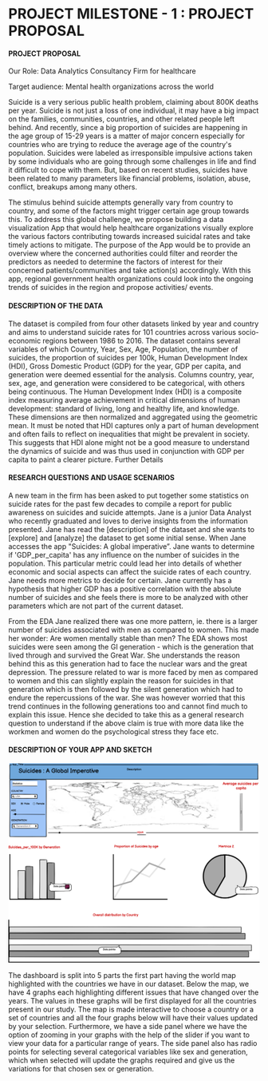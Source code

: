 
# PROJECT MILESTONE - 1 : PROJECT PROPOSAL

#### PROJECT PROPOSAL

Our Role: Data Analytics Consultancy Firm for healthcare

Target audience: Mental health organizations across the world

Suicide is a very serious public health problem, claiming about 800K deaths per year. Suicide is not just a loss of one individual, it may have a big impact on the families, communities, countries, and other related people left behind. And recently, since a big proportion of suicides are happening in the age group of 15-29 years is a matter of major concern especially for countries who are trying to reduce the average age of the country's population. Suicides were labeled as irresponsible impulsive actions taken by some individuals who are going through some challenges in life and find it difficult to cope with them. But, based on recent studies, suicides have been related to many parameters like financial problems, isolation, abuse, conflict, breakups among many others.

The stimulus behind suicide attempts generally vary from country to country, and some of the factors might trigger certain age group towards this. To address this global challenge, we propose building a data visualization App that would help healthcare organizations visually explore the various factors contributing towards increased suicidal rates and take timely actions to mitigate. The purpose of the App would be to provide an overview where the concerned authorities could filter and reorder the predictors as needed to determine the factors of interest for their concerned patients/communities and take action(s) accordingly. With this app, regional government health organizations could look into the ongoing trends of suicides in the region and propose activities/ events.

#### DESCRIPTION OF THE DATA

The dataset is compiled from four other datasets linked by year and country and aims to understand suicide rates for 101 countries across various socio-economic regions between 1986 to 2016. The dataset contains several variables of which Country, Year, Sex, Age, Population, the number of suicides, the proportion of suicides per 100k, Human Development Index (HDI), Gross Domestic Product (GDP) for the year, GDP per capita, and generation were deemed essential for the analysis. Columns country, year, sex, age, and generation were considered to be categorical, with others being continuous. The Human Development Index (HDI) is a composite index measuring average achievement in critical dimensions of human development: standard of living, long and healthy life, and knowledge. These dimensions are then normalized and aggregated using the geometric mean. It must be noted that HDI captures only a part of human development and often fails to reflect on inequalities that might be prevalent in society. This suggests that HDI alone might not be a good measure to understand the dynamics of suicide and was thus used in conjunction with GDP per capita to paint a clearer picture. Further Details

#### RESEARCH QUESTIONS AND USAGE SCENARIOS

A new team in the firm has been asked to put together some statistics on suicide rates for the past few decades to compile a report for public awareness on suicides and suicide attempts. Jane is a junior Data Analyst who recently graduated and loves to derive insights from the information presented. Jane has read the [description] of the dataset and she wants to [explore] and [analyze] the dataset to get some initial sense. When Jane accesses the app "Suicides: A global imperative”. Jane wants to determine if 'GDP_per_capita' has any influence on the number of suicides in the population. This particular metric could lead her into details of whether economic and social aspects can affect the suicide rates of each country. Jane needs more metrics to decide for certain. Jane currently has a hypothesis that higher GDP has a positive correlation with the absolute number of suicides and she feels there is more to be analyzed with other parameters which are not part of the current dataset.

From the EDA Jane realized there was one more pattern, ie. there is a larger number of suicides associated with men as compared to women. This made her wonder: Are women mentally stable than men? The EDA shows most suicides were seen among the GI generation - which is the generation that lived through and survived the Great War. She understands the reason behind this as this generation had to face the nuclear wars and the great depression. The pressure related to war is more faced by men as compared to women and this can slightly explain the reason for suicides in that generation which is then followed by the silent generation which had to endure the repercussions of the war. She was however worried that this trend continues in the following generations too and cannot find much to explain this issue. Hence she decided to take this as a general research question to understand if the above claim is true with more data like the workmen and women do the psychological stress they face etc.

#### DESCRIPTION OF YOUR APP AND SKETCH

![SampleDash](./DASHBOARD_MOCKUP.png)

The dashboard is split into 5 parts the first part having the world map highlighted with the countries we have in our dataset. Below the map, we have 4 graphs each highlighting different issues that have changed over the years. The values in these graphs will be first displayed for all the countries present in our study. The map is made interactive to choose a country or a set of countries and all the four graphs below will have their values updated by your selection. Furthermore, we have a side panel where we have the option of zooming in your graphs with the help of the slider if you want to view your data for a particular range of years. The side panel also has radio points for selecting several categorical variables like sex and generation, which when selected will update the graphs required and give us the variations for that chosen sex or generation.

